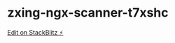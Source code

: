 # zxing-ngx-scanner-t7xshc

[Edit on StackBlitz ⚡️](https://stackblitz.com/edit/zxing-ngx-scanner-t7xshc)